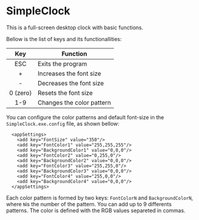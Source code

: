 # SimpleClock
This is a full-screen desktop clock with basic functions.

Bellow is the list of keys and its functionallities:


|Key|Function|
|:---:|---|
|ESC |Exits the program|
|+ |Increases the font size|
|- |Decreases the font size|
|0 (zero)|Resets the font size|
|1-9|Changes the color pattern|


You can configure the color patterns and default font-size in the `SimpleClock.exe.config` file, as shown bellow:

```
  <appSettings>
    <add key="FontSize" value="350"/>
    <add key="FontColor1" value="255,255,255"/>
    <add key="BackgroundColor1" value="0,0,0"/>
    <add key="FontColor2" value="0,255,0"/>
    <add key="BackgroundColor2" value="0,0,0"/>
    <add key="FontColor3" value="255,255,0"/> 
    <add key="BackgroundColor3" value="0,0,0"/>
    <add key="FontColor4" value="255,0,0"/>
    <add key="BackgroundColor4" value="0,0,0"/>
  </appSettings>
```

Each color pattern is formed by two keys: `FontColorN` and `BackgroundColorN`, where `N`is the number of the pattern. You can add up to 9 differents patterns. The color is defined with the RGB values separeted in commas.



